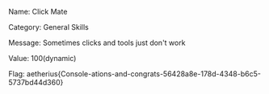 Name:
Click Mate

Category:
General Skills

Message:
Sometimes clicks and tools just don't work

Value: 100(dynamic)

Flag: aetherius{Console-ations-and-congrats-56428a8e-178d-4348-b6c5-5737bd44d360}